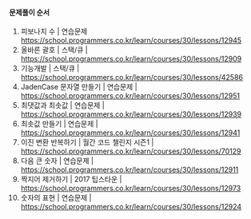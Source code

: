 #### 문제풀이 순서

1. 피보나치 수 | 연습문제 https://school.programmers.co.kr/learn/courses/30/lessons/12945
2. 올바른 괄호 | 스택/큐 | https://school.programmers.co.kr/learn/courses/30/lessons/12909
3. 기능개발 | 스택/큐 | https://school.programmers.co.kr/learn/courses/30/lessons/42586
4. JadenCase 문자열 만들기 | 연습문제 | https://school.programmers.co.kr/learn/courses/30/lessons/12951
5. 최댓값과 최솟값 | 연습문제 | https://school.programmers.co.kr/learn/courses/30/lessons/12939
6. 최솟값 만들기 | 연습문제 | https://school.programmers.co.kr/learn/courses/30/lessons/12941
7. 이진 변환 반복하기 | 월간 코드 챌린지 시즌1 | https://school.programmers.co.kr/learn/courses/30/lessons/70129
8. 다음 큰 숫자 | 연습문제 | https://school.programmers.co.kr/learn/courses/30/lessons/12911
9. 짝지어 제거하기 | 2017 팁스타운 | https://school.programmers.co.kr/learn/courses/30/lessons/12973
10. 숫자의 표현 | 연습문제 | https://school.programmers.co.kr/learn/courses/30/lessons/12924
